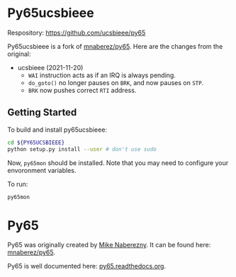
# Py65ucsbieee

Respository: <https://github.com/ucsbieee/py65>

Py65ucsbieee is a fork of [mnaberez/py65](https://github.com/mnaberez/py65). Here are the changes from the original:

- ucsbieee (2021-11-20)
  - `WAI` instruction acts as if an IRQ is always pending.
  - `do_goto()` no longer pauses on `BRK`, and now pauses on `STP`.
  - `BRK` now pushes correct `RTI` address.

## Getting Started

To build and install py65ucsbieee:

```bash
cd ${PY65UCSBIEEE}
python setup.py install --user # don't use sudo
```

Now, `py65mon` should be installed. Note that you may need to configure your envoronment variables.

To run:

```bash
py65mon
```

# Py65

Py65 was originally created by [Mike Naberezny](https://github.com/mnaberez). It can be found here: [mnaberez/py65](https://github.com/mnaberez/py65).

Py65 is well documented here: [py65.readthedocs.org](http://py65.readthedocs.org/).
